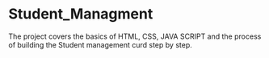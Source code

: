 # Student_Managment
The project covers the basics of HTML, CSS, JAVA SCRIPT and the process of building the Student management curd step by step.
